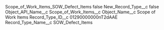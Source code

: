 <?xml version="1.0" encoding="UTF-8"?>
<CustomMetadata xmlns="http://soap.sforce.com/2006/04/metadata" xmlns:xsi="http://www.w3.org/2001/XMLSchema-instance" xmlns:xsd="http://www.w3.org/2001/XMLSchema">
    <label>Scope_of_Work_Items_SOW_Defect_Items</label>
    <protected>false</protected>
    <values>
        <field>New_Record_Type__c</field>
        <value xsi:type="xsd:boolean">false</value>
    </values>
    <values>
        <field>Object_API_Name__c</field>
        <value xsi:type="xsd:string">Scope_of_Work_Items__c</value>
    </values>
    <values>
        <field>Object_Name__c</field>
        <value xsi:type="xsd:string">Scope of Work Items</value>
    </values>
    <values>
        <field>Record_Type_ID__c</field>
        <value xsi:type="xsd:string">01290000000nT2dAAE</value>
    </values>
    <values>
        <field>Record_Type_Name__c</field>
        <value xsi:type="xsd:string">SOW_Defect_Items</value>
    </values>
</CustomMetadata>
